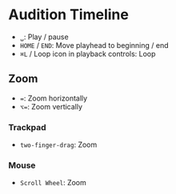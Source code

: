 # Audition Timeline

- `␣`: Play / pause
- `HOME` / `END`: Move playhead to beginning / end
- `⌘L` / Loop icon in playback controls: Loop

## Zoom

- `=`: Zoom horizontally
- `⌥=`: Zoom vertically

### Trackpad

- `two-finger-drag`: Zoom

### Mouse

- `Scroll Wheel`: Zoom
